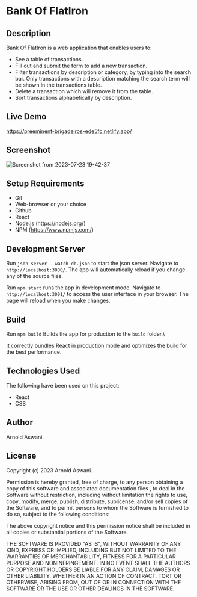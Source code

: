 # Bank Of FlatIron

## Description

Bank Of FlatIron is a web application that enables users to:

- See a table of transactions.
- Fill out and submit the form to add a new transaction.
- Filter transactions by description or category, by typing into the search bar. Only transactions with a description matching the search term will be shown in the transactions table.
- Delete a transaction which will remove it from the table.
- Sort transactions alphabetically by description.

## Live Demo

https://preeminent-brigadeiros-ede5fc.netlify.app/

## Screenshot

![Screenshot from 2023-07-23 19-42-37](https://github.com/arnold-aswan/Bank-Of-Flatiron/assets/135007872/1c28c5f6-f96c-41b5-9bfd-5e905df063d8)

## Setup Requirements

- Git
- Web-browser or your choice
- Github
- React
- Node.js (https://nodejs.org/)
- NPM (https://www.npmjs.com/)

## Development Server

Run `json-server --watch db.json` to start the json server. Navigate to `http://localhost:3000/`. The app will automatically reload if you change any of the source files.

Run `npm start` runs the app in development mode. Navigate to `http://localhost:3001/` to access the user interface in your browser.
The page will reload when you make changes.

## Build

Run `npm build` Builds the app for production to the `build` folder.\

It correctly bundles React in production mode and optimizes the build for the best performance.

## Technologies Used

The following have been used on this project:

- React
- CSS

## Author

Arnold Aswani.

## License

Copyright (c) 2023 Arnold Aswani.

Permission is hereby granted, free of charge, to any person obtaining a copy of this software and associated documentation files , to deal in the Software without restriction, including without limitation the rights to use, copy, modify, merge, publish, distribute, sublicense, and/or sell copies of the Software, and to permit persons to whom the Software is furnished to do so, subject to the following conditions:

The above copyright notice and this permission notice shall be included in all copies or substantial portions of the Software.

THE SOFTWARE IS PROVIDED "AS IS", WITHOUT WARRANTY OF ANY KIND, EXPRESS OR IMPLIED, INCLUDING BUT NOT LIMITED TO THE WARRANTIES OF MERCHANTABILITY, FITNESS FOR A PARTICULAR PURPOSE AND NONINFRINGEMENT. IN NO EVENT SHALL THE AUTHORS OR COPYRIGHT HOLDERS BE LIABLE FOR ANY CLAIM, DAMAGES OR OTHER LIABILITY, WHETHER IN AN ACTION OF CONTRACT, TORT OR OTHERWISE, ARISING FROM, OUT OF OR IN CONNECTION WITH THE SOFTWARE OR THE USE OR OTHER DEALINGS IN THE SOFTWARE.

